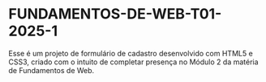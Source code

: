 # FUNDAMENTOS-DE-WEB-T01-2025-1

Esse é um projeto de formulário de cadastro desenvolvido com HTML5 e CSS3, criado com o intuito de completar presença no Módulo 2 da matéria de Fundamentos de Web.
